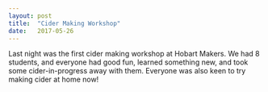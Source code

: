 ```yaml
---
layout: post
title:  "Cider Making Workshop"
date:   2017-05-26
---
```


Last night was the first cider making workshop at Hobart Makers. We had 8 students, and everyone had good fun, learned something new, and took some cider-in-progress away with them. Everyone was also keen to try making cider at home now!
